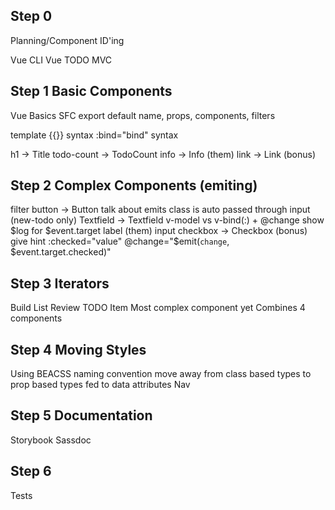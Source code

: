## Step 0

Planning/Component ID'ing

Vue CLI
Vue TODO MVC

## Step 1 Basic Components

Vue Basics
SFC
export default
  name, props, components, filters

template
  {{}} syntax
  <slot>
  :bind="bind" syntax


h1 -> Title
todo-count -> TodoCount
info -> Info (them)
link -> Link (bonus)

## Step 2 Complex Components (emiting)

filter button -> Button
  talk about emits
  class is auto passed through
input (new-todo only) Textfield -> Textfield
  v-model vs v-bind(:) + @change
  show $log for $event.target
label (them)
input checkbox -> Checkbox (bonus)
  give hint
    :checked="value"
    @change="$emit(`change`, $event.target.checked)"


## Step 3 Iterators
Build List
Review TODO Item
  Most complex component yet
  Combines 4 components


## Step 4 Moving Styles


Using BEACSS naming convention
  move away from class based types to prop based types fed to data attributes
Nav

## Step 5 Documentation

Storybook
Sassdoc

## Step 6

Tests
